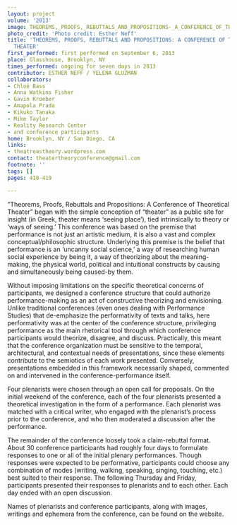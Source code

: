 ```yaml
---
layout: project
volume: '2013'
image: THEOREMS,_PROOFS,_REBUTTALS_AND_PROPOSITIONS-_A_CONFERENCE_OF_THEORETICAL_THEATER_copy.jpg
photo_credit: 'Photo credit: Esther Neff'
title: 'THEOREMS, PROOFS, REBUTTALS AND PROPOSITIONS: A CONFERENCE OF THEORETICAL
  THEATER'
first_performed: first performed on September 6, 2013
place: Glasshouse, Brooklyn, NY
times_performed: ongoing for seven days in 2013
contributor: ESTHER NEFF / YELENA GLUZMAN
collaborators:
- Chloë Bass
- Anna Watkins Fisher
- Gavin Kroeber
- Amapola Prada
- Kikuko Tanaka
- Mike Taylor
- Reality Research Center
- and conference participants
home: Brooklyn, NY / San Diego, CA
links:
- theatreastheory.wordpress.com
contact: theatertheoryconference@gmail.com
footnote: ''
tags: []
pages: 418-419

---
```


“Theorems, Proofs, Rebuttals and Propositions: A Conference of Theoretical Theater” began with the simple conception of “theater” as a public site for insight (in Greek, theater means ‘seeing place’), tied intrinsically to theory or ‘ways of seeing.’ This conference was based on the premise that performance is not just an artistic medium, it is also a vast and complex conceptual/philosophic structure. Underlying this premise is the belief that performance is an ‘uncanny social science,’ a way of researching human social experience by being it, a way of theorizing about the meaning-making, the physical world, political and intuitional constructs by causing and simultaneously being caused-by them.

Without imposing limitations on the specific theoretical concerns of participants, we designed a conference structure that could authorize performance-making as an act of constructive theorizing and envisioning. Unlike traditional conferences (even ones dealing with Performance Studies) that de-emphasize the performativity of texts and talks, here performativity was at the center of the conference structure, privileging performance as the main rhetorical tool through which conference participants would theorize, disagree, and discuss. Practically, this meant that the conference organization must be sensitive to the temporal, architectural, and contextual needs of presentations, since these elements contribute to the semiotics of each work presented. Conversely, presentations embedded in this framework necessarily shaped, commented on and intervened in the conference-performance itself.

Four plenarists were chosen through an open call for proposals. On the initial weekend of the conference, each of the four plenarists presented a theoretical investigation in the form of a performance. Each plenarist was matched with a critical writer, who engaged with the plenarist’s process prior to the conference, and who then moderated a discussion after the performance.

The remainder of the conference loosely took a claim-rebuttal format. About 30 conference participants had roughly four days to formulate responses to one or all of the initial plenary performances. Though responses were expected to be performative, participants could choose any combination of modes (writing, walking, speaking, singing, touching, etc.) best suited to their response. The following Thursday and Friday, participants presented their responses to plenarists and to each other. Each day ended with an open discussion.

Names of plenarists and conference participants, along with images, writings and ephemera from the conference, can be found on the website.
